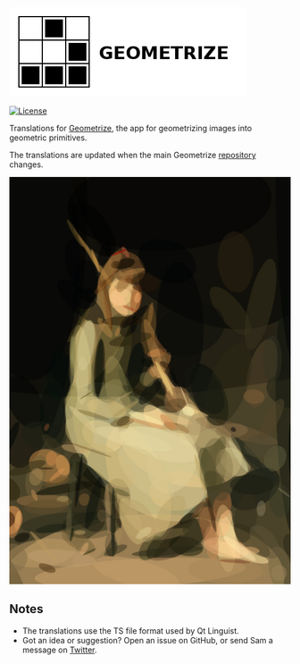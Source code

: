 [![Geometrize Logo](https://github.com/Tw1ddle/geometrize-translations/blob/master/screenshots/logo.png?raw=true "Geometrize library logo")](http://www.geometrize.co.uk/)

[![License](http://img.shields.io/:license-mit-blue.svg?style=flat-square)](https://github.com/Tw1ddle/geometrize-translations/blob/master/LICENSE)

Translations for [Geometrize](http://www.geometrize.co.uk/), the app for geometrizing images into geometric primitives.

The translations are updated when the main Geometrize [repository](https://github.com/Tw1ddle/geometrize) changes.

[![Geometrized Cinderella](https://github.com/Tw1ddle/geometrize-translations/blob/master/screenshots/geometrized_cinderella.jpg?raw=true "Geometrized Cinderella - 250 ellipses")](http://www.geometrize.co.uk/)

## Notes
 * The translations use the TS file format used by Qt Linguist.
 * Got an idea or suggestion? Open an issue on GitHub, or send Sam a message on [Twitter](https://twitter.com/Sam_Twidale).